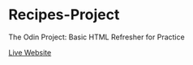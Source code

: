 # Recipes-Project
The Odin Project:  Basic HTML Refresher for Practice



[Live Website](https://mike11199.github.io/Recipes-Project/)
